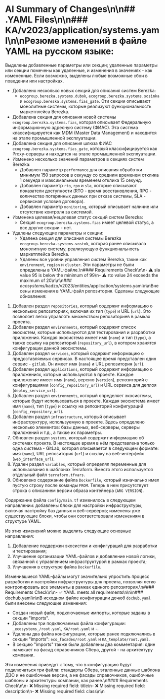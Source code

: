 # AI Summary of Changes\n\n## .YAML Files\n\n### KA/v2023/application/systems.yaml\n\nРезюме изменений в файле YAML на русском языке:

Выделены добавленные параметры или секции; удаленные параметры или секции помечены как удаленные, и изменения в значениях - как измененные. Если возможно, выделены любые возможные сбои в поведении или настройках.

* Добавлено несколько новых секций для описания систем Berezka:
  * `ecogroup.berezka.systems.dubok`, `ecogroup.berezka.systems.sosinka` и `ecogroup.berezka.systems.fias_gate`. Эти секции описывают монолитные системы, которые реализуют функциональность маркетплейса Berezka.
* Добавлена секция для описания новой системы `ecogroup.berezka.systems.fias`, которая описывает Федеральную информационную адресную систему (ФИАС). Эта система классифицируется как MDM (Master Data Management) и находится на этапе промышленной эксплуатации.
* Добавлена секция для описания шлюза ФИАС `ecogroup.berezka.systems.fias_gate`, который классифицируется как Proxy-серверы и находится на этапе промышленной эксплуатации.
* Изменено несколько значений параметров в секциях систем Berezka:
  * Добавлен параметр `performance` для описания обработки минимум 150 запросов в секунду со средним временем отклика 1 секунда и максимальным временем отклика 15 секунд.
  * Добавлен параметр `rto`, `rpo` и `sla`, которые описывают показатели доступности (RTO - время восстановления, RPO - количество потерянных данных при отказе системы, SLA - сервисная условия договора).
  * Добавлен параметр `monitoring`, который описывает наличие или отсутствие контроля за системой.
* Изменена целевая/нецелевая статус секций систем Berezka:
  * Секция `ecogroup.berezka.systems.fias` имеет целевой статус, а все другие секции - нет.
* Удалены следующие параметры и секции:
  * Удалена секция для описания системы Berezka `ecogroup.berezka.systems.vostok`, которая ранее описывала монолитную систему, реализующую функциональность маркетплейса Berezka.
  * Удалены все уровни управления систем Berezka, такие как `environment`, `region` и `cluster`. Эти параметры не были определены в YAML-файле.\n#### Requirements Check\n\n- ⚠️ sla value 95 is below the minimum of 99\n- ⚠️ rto value 24 exceeds the maximum of 20\n\n\n### _ecosystems_/kadzo/v2023/entities/application/systems.yaml\n\nВнесены изменения в YAML-файл репозитория. Сделаны следующие обновления:
1. Добавлен раздел `repositories`, который содержит информацию о нескольких репозиториях, включая их тип (`type`) и URL (`url`). Это позволяет легко управлять множеством репозиториев в рамках проекта.
2. Добавлен раздел `environments`, который содержит список экосистем, которые используются для тестирования и разработки приложения. Каждая экосистема имеет имя (`name`) и тип (`type`), а также ссылку на репозиторий (`repository_url`), в котором хранятся конфигурации данной экосистемы.
3. Добавлен раздел `services`, который содержит информацию о предоставляемых сервисах. В настоящее время представлен один сервис - `gitlab`. Он имеет имя (`name`) и URL репозитория (`url`).
4. Добавлен раздел `applications`, который содержит информацию о приложениях, которые используются в проекте. Каждое приложение имеет имя (`name`), версию (`version`), репозиторий с конфигурациями (`config_repository_url`) и URL сервиса для деплоя (`deploy_service_url`).
5. Добавлен раздел `environments`, который определяет экосистемы, которые будут использоваться в проекте. Каждая экосистема имеет имя (`name`), тип (`type`) и ссылку на репозиторий конфигураций (`config_repository_url`).
6. Добавлен раздел `infrastructure`, который описывает инфраструктуру, используемую в проекте. Здесь определено несколько элементов: базы данных, веб-серверы, серверы приложений и т.д., а также их параметры.
7. Обновлен раздел `systems`, который содержит информацию об системах проекта. В настоящее время в нём представлена только одна система - GitLab, которая описывается в следующем формате: имя (`name`), URL репозитория (`url`) и ссылку на веб-интерфейс (`web_interface_url`).
8. Удален раздел `variables`, который определял переменные для использования в шаблонах Terraform. Вместо этого используется отдельный файл `terraform.tfvars`.
9. Обновлено содержание файла `Dockerfile`, который изначально имел пустую строку после команды `FROM`. Теперь в нем присутствует строка с описанием версии образа контейнера (`ARG VERSION`).

Содержание файла `config/main.tf` изменилось в следующем направлении: добавлены блоки для настройки инфраструктуры, включая настройку баз данных и веб-серверов; изменены уже существующие блоки, чтобы они соответствовали изменениям в структуре YAML.

Из этих изменений можно выделить следующие основные направления:
1. Добавление поддержки экосистем и конфигураций для разработки и тестирования;
2. Улучшение организации YAML-файлов и добавление новой логики, связанной с управлением инфраструктурой в рамках проекта;
3. Улучшения в структуре файла `Dockerfile`.

Изменившиеся YAML-файлы могут значительно упростить процесс разработки и настройки инфраструктуры для проекта, позволяя легко контролировать все элементы в рамках единого репозитория.\n#### Requirements Check\n\n- ✅ YAML meets all requirements\n\n\n### dochub.yaml\n\nВ исходном файле конфигурации дочюб `dochub.yaml` были внесены следующие изменения:
   - Создан новый файл, подключаемые импорты, которые заданы в секции "imports".
   - Добавлены три подключаемых файла конфигурации: `_ecosystems_/root.yaml`, `KA/root.yaml` и `-`.
   - Удалены два файла конфигурации, которые ранее подключались в секции "imports": `eco_facades/root.yaml` и `KA_template/root.yaml`.
   - В секцию "imports" также были добавлены два комментария: один намекает на фасад справочников Сбера, другой - на архитектуру компании.

   Эти изменения приведут к тому, что в конфигурацию будут подключаться три файла: стандарты Сбера, эталонные данные шаблона ДЗО и не ошибочные версии, а не фасады справочников, ошибочные шаблоны и архитектуры компании, как ранее.\n#### Requirements Check\n\n- ❌ Missing required field: title\n- ❌ Missing required field: description\n- ❌ Missing required field: class\n\n